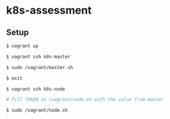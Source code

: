 # k8s-assessment


## Setup

```bash
$ vagrant up

$ vagrant ssh k8s-master

$ sudo /vagrant/master.sh

$ exit

$ vagrant ssh k8s-node

# fill TOKEN on /vagrant/node.sh with the value from master

$ sudo /vagrant/node.sh
```
